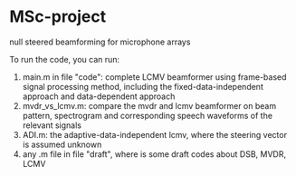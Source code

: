 # MSc-project
null steered beamforming for microphone arrays

To run the code, you can run:
1. main.m in file "code": complete LCMV beamformer using frame-based signal processing method, including the fixed-data-independent approach and data-dependent approach
2. mvdr_vs_lcmv.m: compare the mvdr and lcmv beamformer on beam pattern, spectrogram and corresponding speech waveforms of the relevant signals
3. ADI.m: the adaptive-data-independent lcmv, where the steering vector is assumed unknown
4. any .m file in file "draft", where is some draft codes about DSB, MVDR, LCMV
